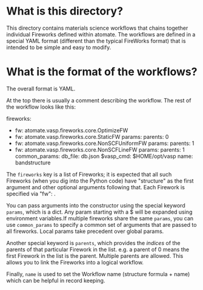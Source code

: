 # What is this directory?

This directory contains materials science workflows that chains together
individual Fireworks defined within atomate. The workflows are defined
in a special YAML format (different than the typical FireWorks format) that
is intended to be simple and easy to modify.

# What is the format of the workflows?

The overall format is YAML.

At the top there is usually a comment describing the workflow. The rest of
the workflow looks like this:

fireworks:
- fw: atomate.vasp.fireworks.core.OptimizeFW
- fw: atomate.vasp.fireworks.core.StaticFW
  params:
    parents: 0
- fw: atomate.vasp.fireworks.core.NonSCFUniformFW
  params:
    parents: 1
- fw: atomate.vasp.fireworks.core.NonSCFLineFW
  params:
    parents: 1
common_params:
  db_file: db.json
  $vasp_cmd: $HOME/opt/vasp
name: bandstructure

The `fireworks` key is a list of Fireworks; it is expected that all such
Fireworks (when you dig into the Python code) have "structure" as the
first argument and other optional arguments following that. Each Firework
is specified via "fw": <explicit path>.

You can pass arguments into the constructor using the special
keyword `params`, which is a dict. Any param starting with a $ will
be expanded using environment variables.If multiple fireworks share
the same `params`, you can use `common_params` to specify a common
set of arguments that are passed to all fireworks. Local params
take precedent over global params.

Another special keyword is `parents`, which provides
the *indices* of the parents of that particular Firework in the
list. e.g. a parent of 0 means the first Firework in the list is the parent.
Multiple parents are allowed. This allows you to link the Fireworks into a
logical workflow.

Finally, `name` is used to set the Workflow name
(structure formula + name) which can be helpful in record keeping.